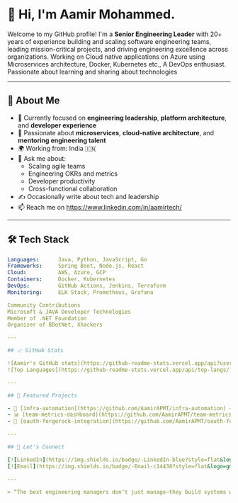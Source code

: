 # 👋 Hi, I'm Aamir Mohammed.

Welcome to my GitHub profile! I'm a **Senior Engineering Leader** with 20+ years of experience building and scaling software engineering teams, leading mission-critical projects, and driving engineering excellence across organizations.
Working on Cloud native applications on Azure using Microservices architecture, Docker, Kubernetes etc., A DevOps enthusiast. Passionate about learning and sharing about technologies

---

## 🚀 About Me

- 🔭 Currently focused on **engineering leadership**, **platform architecture**, and **developer experience**
- 🧠 Passionate about **microservices**, **cloud-native architecture**, and **mentoring engineering talent**
- 🌍 Working from: India 🇮🇳
- 💬 Ask me about:
  - Scaling agile teams
  - Engineering OKRs and metrics
  - Developer productivity
  - Cross-functional collaboration
- ✍️ Occasionally write about tech and leadership
- 📫 Reach me on https://www.linkedin.com/in/aamirtech/

---

## 🛠️ Tech Stack

```yaml
Languages:      Java, Python, JavaScript, Go
Frameworks:     Spring Boot, Node.js, React
Cloud:          AWS, Azure, GCP
Containers:     Docker, Kubernetes
DevOps:         GitHub Actions, Jenkins, Terraform
Monitoring:     ELK Stack, Prometheus, Grafana

Community Contributions
Microsoft & JAVA Developer Technologies
Member of .NET Foundation
Organizer of BDotNet, Xhackers

---

## 📈 GitHub Stats

![Aamir's GitHub stats](https://github-readme-stats.vercel.app/api?username=AamirAPMT&show_icons=true&theme=tokyonight)
![Top Languages](https://github-readme-stats.vercel.app/api/top-langs/?username=AamirAPMT&layout=compact&theme=tokyonight)

---

## 📂 Featured Projects

- 🔧 [infra-automation](https://github.com/AamirAPMT/infra-automation) — Scripts and Terraform modules for cloud provisioning
- 📊 [team-metrics-dashboard](https://github.com/AamirAPMT/team-metrics-dashboard) — Dashboard for tracking engineering KPIs and velocity
- 🔐 [oauth-forgerock-integration](https://github.com/AamirAPMT/oauth-forgerock-integration) — Sample architecture for migrating OAuth tokens to ForgeRock

---

## 🤝 Let's Connect

[![LinkedIn](https://img.shields.io/badge/-LinkedIn-blue?style=flat&logo=linkedin)](https://www.linkedin.com/in/your-linkedin)
[![Email](https://img.shields.io/badge/-Email-c14438?style=flat&logo=gmail&logoColor=white)](mailto:your-email@example.com)

---

> “The best engineering managers don’t just manage—they build systems where others thrive.” 🧭
